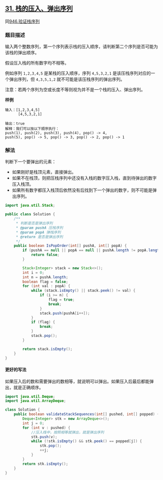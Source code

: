 ## [31. 栈的压入、弹出序列](https://leetcode.cn/problems/zhan-de-ya-ru-dan-chu-xu-lie-lcof/)
同[946.验证栈序列](https://leetcode.cn/problems/validate-stack-sequences/description/)

### 题目描述

输入两个整数序列，第一个序列表示栈的压入顺序，请判断第二个序列是否可能为该栈的弹出顺序。

假设压入栈的所有数字均不相等。

例如序列 `1,2,3,4,5` 是某栈的压入顺序，序列 `4,5,3,2,1` 是该压栈序列对应的一个弹出序列，但 `4,3,5,1,2` 就不可能是该压栈序列的弹出序列。

注意：若两个序列为空或长度不等则视为并不是一个栈的压入、弹出序列。

**样例**

```
输入：[1,2,3,4,5]
      [4,5,3,2,1]

输出：true
解释：我们可以按以下顺序执行：
push(1), push(2), push(3), push(4), pop() -> 4,
push(5), pop() -> 5, pop() -> 3, pop() -> 2, pop() -> 1

```

### 解法

判断下一个要弹出的元素：

- 如果刚好是栈顶元素，直接弹出。
- 如果不在栈顶，则把压栈序列中还没有入栈的数字压入栈，直到待弹出的数字压入栈顶。
- 如果所有数字都压入栈顶后依然没有后找到下一个弹出的数字，则不可能是弹出序列。

```java
import java.util.Stack;

public class Solution {
    /**
     * 判断是否是弹出序列
     * @param pushA 压栈序列
     * @param popA 弹栈序列
     * @return 是否是弹出序列
     */
    public boolean IsPopOrder(int[] pushA, int[] popA) {
        if (pushA == null || popA == null || pushA.length != popA.length) {
            return false;
        }

        Stack<Integer> stack = new Stack<>();
        int i = 0;
        int n = pushA.length;
        boolean flag = false;
        for (int val : popA) {
            while (stack.isEmpty() || stack.peek() != val) {
                if (i >= n) {
                    flag = true;
                    break;
                }
                stack.push(pushA[i++]);
            }
            if (flag) {
                break;
            }
            stack.pop();
        }

        return stack.isEmpty();
    }
}
```

#### 更好的写法
如果压入后的数和需要弹出的数相等，就说明可以弹出。如果压入后最后都能弹出，就是正确顺序。
```java
import java.util.Deque;
import java.util.ArrayDeque;

class Solution {
    public boolean validateStackSequences(int[] pushed, int[] popped) {
        Deque<Integer> stk = new ArrayDeque<>();
        int j = 0;
        for (int v : pushed) {
            //压入栈中，按照相等就弹出，就是弹出序列
            stk.push(v);
            while (!stk.isEmpty() && stk.peek() == popped[j]) {
                stk.pop();
                ++j;
            }
        }
        return stk.isEmpty();
    }
}
````